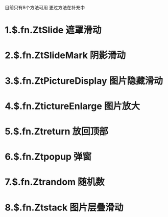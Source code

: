 目前只有8个方法可用 更过方法在补充中

<h1>1.$.fn.ZtSlide 遮罩滑动 </h1>
<h1>2.$.fn.ZtSlideMark 阴影滑动 </h1>
<h1>3.$.fn.ZtPictureDisplay 图片隐藏滑动</h1>
<h1>4.$.fn.ZtictureEnlarge 图片放大</h1>
<h1>5.$.fn.Ztreturn 放回顶部</h1>
<h1>6.$.fn.Ztpopup 弹窗</h1>
<h1>7.$.fn.Ztrandom 随机数</h1>
<h1>8.$.fn.Ztstack 图片层叠滑动</h1>



